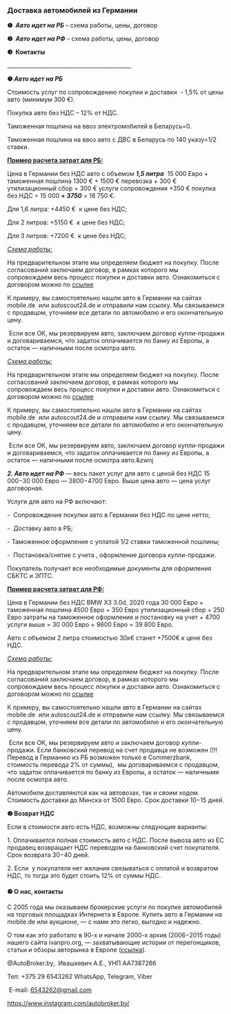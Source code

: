 <h3 dir="auto" tabindex="-1">Доставка автомобилей из Германии</h3>
<p><strong>❶&nbsp; </strong><strong><em>Авто идет на РБ </em></strong>&ndash; схема работы, цены, договор</p>
<p><strong>❷&nbsp; <em>Авто идет на РФ</em></strong>&nbsp;&ndash; схема работы, цены, договор</p>
<p><strong>❸&nbsp; Контакты</strong></p>
<p>_____________________________________________</p>
<p><strong>❶&zwnj; </strong><strong><em>Авто идет на РБ</em></strong></p>
<p>Стоимость услуг по сопровождению покупки и доставки&nbsp; - 1,5% от цены авто (минимум 300 &euro;).</p>
<p>Покупка авто без НДС &ndash; 12% от НДС.</p>
<p>&zwnj;&zwnj;&zwnj;Таможенная пошлина на ввоз электромобилей в Беларусь=0.&zwnj;</p>
<p>Таможенная пошлина на ввоз авто с ДВС в Беларусь по 140 указу=1/2 ставки.</p>
<p><strong><u>Пример расчета затрат для РБ:</u></strong></p>
<p>Цена в Германии без НДС авто с объемом <strong><em>1,5 литра</em></strong> &nbsp;15 000 Евро + таможенная пошлина 1300 &euro; + 1500 &euro; перевозка + 300 &euro; утилизационный сбор + 300 &euro; услуги сопровождения +350 &euro; покупка без НДС = 15 000 <strong>+ <em>3750</em></strong> = 18 750 &euro;.</p>
<p>Для 1,6 литра: +4450 &euro; &nbsp;к цене без НДС;</p>
<p>Для 2 литров: +5150 &euro; &nbsp;к цене без НДС;</p>
<p>Для 3 литров: +7200 &euro; &nbsp;к цене без НДС;</p>
<p>&zwnj;<em><u>Схема работы:</u></em></p>
<p>На предварительном этапе мы определяем бюджет на покупку. После согласований заключаем договор, в рамках которого мы сопровождаем весь процесс покупки и доставки авто. Ознакомиться с договором можно по&nbsp;<a href="https://drive.google.com/file/d/1z5bEnMOZe8xkKtFl90DQJYGty0rIcrJ7/view?usp=share_link">ссылке</a></p>
<p>К примеру, вы самостоятельно нашли авто в Германии на сайтах mobile.de&nbsp; или autoscout24.de и отправили нам ссылку. Мы связываемся с продавцом, уточняем все детали по автомобилю и его окончательную цену.&zwnj;</p>
<p>&nbsp;&zwnj;Если все ОК, мы резервируем авто, заключаем договор купли-продажи и договариваемся, что задаток оплачивается по банку из Европы, а остаток &mdash; наличными после осмотра авто.&zwnj;</p>
<p>&zwnj;<em><u>Схема работы:</u></em></p>
<p>На предварительном этапе мы определяем бюджет на покупку. После согласований заключаем договор, в рамках которого мы сопровождаем весь процесс покупки и доставки авто. Ознакомиться с договором можно по&nbsp;<a href="https://drive.google.com/file/d/1z5bEnMOZe8xkKtFl90DQJYGty0rIcrJ7/view?usp=share_link">ссылке</a></p>
<p>К примеру, вы самостоятельно нашли авто в Германии на сайтах mobile.de&nbsp; или autoscout24.de и отправили нам ссылку. Мы связываемся с продавцом, уточняем все детали по автомобилю и его окончательную цену.&zwnj;</p>
<p>&nbsp;&zwnj;Если все ОК, мы резервируем авто, заключаем договор купли-продажи и договариваемся, что задаток оплачивается по банку из Европы, а остаток &mdash; наличными после осмотра авто.&zwnj
<p><em><strong>
  2. Авто идет на РФ</strong></em> &mdash; весь пакет услуг для авто с ценой без НДС 15 000&minus;30 000 Евро &mdash; 3800&minus;4700 Евро. Выше цена авто &mdash; цена услуг договорная.</p>
<p>Услуги для авто на РФ включают:</p>
<p>-&nbsp; Сопровождение покупки авто в Германии без НДС по цене нетто;&nbsp;</p>
<p>-&nbsp; Доставку авто в РБ;</p>
<p>&zwnj;- Таможенное оформление с уплатой 1/2 ставки таможенной пошлины;</p>
<p>-&nbsp; Постановка/снятие с учета , оформление договора купли-продажи.</p>
<p>&zwnj;Покупатель получает все необходимые документы для оформления СБКТС и ЭПТС.</p>
<p><span style="text-decoration: underline;"><strong>Пример расчета затрат для РФ:</strong></span></p>
<p>Цена в Германии без НДС BMW X3 3.0d, 2020 года 30 000 Евро + таможенная пошлина 4500 Евро + 350 Евро утилизационный сбор + 250 Евро затраты на таможенное оформление и постановку на учет + 4700&nbsp; услуги выше = 30 000 Евро + 9800 Евро = 39 800 Евро.&zwnj;</p>
<p>Авто с объемом 2 литра стоимостью 30к&euro; станет +7500&euro; к цене без НДС.</p>
<p>&zwnj;<span style="text-decoration: underline;"><em>Схема работы:</em></span></p>
<p>На предварительном этапе мы определяем бюджет на покупку. После согласований заключаем договор, в рамках которого мы сопровождаем весь процесс покупки и доставки авто. Ознакомиться с договором можно по <a href="https://drive.google.com/file/d/1z5bEnMOZe8xkKtFl90DQJYGty0rIcrJ7/view?usp=share_link">ссылке</a></p>
<p>К примеру, вы самостоятельно нашли авто в Германии на сайтах mobile.de&nbsp; или autoscout24.de и отправили нам ссылку. Мы связываемся с продавцом, уточняем все детали по автомобилю и его окончательную цену.&zwnj;</p>
<p>&nbsp;&zwnj;Если все ОК, мы резервируем авто и заключаем договор купли-продажи. Если банковский перевод на счет продавца не возможен (!!! Перевод в Германию из РБ возможен только в Commerzbank, стоимость перевода 2% от суммы),&nbsp; мы договариваемся с продавцом, что задаток оплачивается по банку из Европы, а остаток &mdash; наличными после осмотра авто.&zwnj;</p>
<p>&zwnj;Автомобили доставляются как на автовозах, так и своим ходом. Стоимость доставки до Минска от 1500 Евро. Срок доставки 10&minus;15 дней.&zwnj;</p>
<p><strong>❷ Возврат НДС &zwnj;</strong></p>
<p>Если в стоимости авто есть НДС, возможны следующие варианты:&zwnj;</p>
<p>1. Оплачивается полная стоимость авто с НДС. После вывоза авто из ЕС продавец возвращает НДС переводом на банковский счет покупателя. Срок возврата 30&minus;40 дней.&zwnj;</p>
<p>&zwnj;2. Если&nbsp; у покупателя нет желания связываться с оплатой и возвратом НДС, то тогда это будет стоить 12% от суммы НДС.</p>
<h4><strong>❸ О нас, контакты&zwnj;</strong></h4>
<p>С 2005 года мы оказываем брокерские услуги по покупке автомобилей на торговых площадках Интернета в Европе. Купить авто в Германии на mobile.de или аукционе, &mdash; с нами это легко, выгодно и надежно. &zwnj;&zwnj;</p>
<p>&zwnj;О том как это работало в 90-х и начале 2000-х архив (2006&minus;2015 годы) нашего сайта ivanpro.org, &mdash; захватывающие истории от перегонщиков, статьи и обзоры авторынка в Европе (<a href="http://web.archive.org/web/20120326140401/http:/www.ivanpro.org/">ссылка</a>). </p>
<p>@AutoBroker.by,&nbsp; Ивашкевич А.Е., УНП AA7387266</p>
<p>Тел: +375 29 6543262&nbsp;WhatsApp, Telegram, Viber</p>
<p>&nbsp;E-mail: <a href="mailto:6543262@gmail.com">6543262@gmail.com</a></p>
<p><a href="https://www.instagram.com/autobroker.by/">https://www.instagram.com/autobroker.by/</a> &nbsp;</p>
<p>&nbsp;</p>
